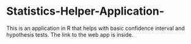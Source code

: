 # Statistics-Helper-Application-
This is an application in R that helps with basic confidence interval and hypothesis tests. The link to the web app is inside.
